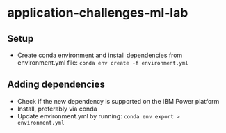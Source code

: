 # application-challenges-ml-lab

## Setup

* Create conda environment and install dependencies from environment.yml file:
`conda env create -f environment.yml`

## Adding dependencies

* Check if the new dependency is supported on the IBM Power platform
* Install, preferably via conda
* Update environment.yml by running:
`conda env export > environment.yml`
